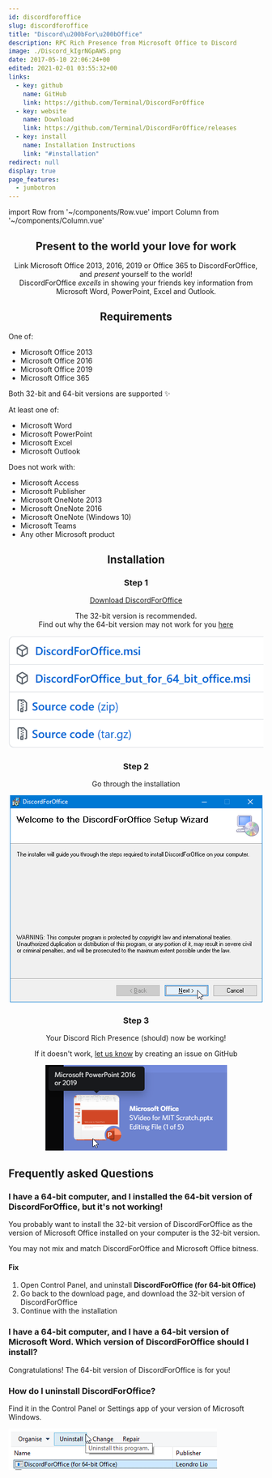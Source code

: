 ```yaml
---
id: discordforoffice
slug: discordforoffice
title: "Discord\u200bFor\u200bOffice"
description: RPC Rich Presence from Microsoft Office to Discord
image: ./Discord_kIgrNGpAWS.png
date: 2017-05-10 22:06:24+00
edited: 2021-02-01 03:55:32+00
links:
  - key: github
    name: GitHub
    link: https://github.com/Terminal/DiscordForOffice
  - key: website
    name: Download
    link: https://github.com/Terminal/DiscordForOffice/releases
  - key: install
    name: Installation Instructions
    link: "#installation"
redirect: null
display: true
page_features:
  - jumbotron
---
```


import Row from '~/components/Row.vue'
import Column from '~/components/Column.vue'

<center>

## Present to the world your love for work

Link Microsoft Office 2013, 2016, 2019 or Office 365 to DiscordForOffice, and _present_ yourself to the world!  
DiscordForOffice _excells_ in showing your friends key information from Microsoft Word, PowerPoint, Excel and Outlook.

## Requirements

</center>

<Row>
<Column>

One of:

- Microsoft Office 2013
- Microsoft Office 2016
- Microsoft Office 2019
- Microsoft Office 365

Both 32-bit and 64-bit versions are supported ✨

</Column>
<Column>

At least one of:

- Microsoft Word
- Microsoft PowerPoint
- Microsoft Excel
- Microsoft Outlook

</Column>
<Column>

Does not work with:

- Microsoft Access
- Microsoft Publisher
- Microsoft OneNote 2013
- Microsoft OneNote 2016
- Microsoft OneNote (Windows 10)
- Microsoft Teams
- Any other Microsoft product

</Column>
</Row>

<center>

## Installation

<Row>
<Column imager>

### Step 1

[Download DiscordForOffice](https://github.com/7coil/DiscordForOffice/releases)

The 32-bit version is recommended.  
Find out why the 64-bit version may not work for you [here](#i-have-a-64-bit-computer-and-i-installed-the-64-bit-version-of-discordforoffice-but-its-not-working)

[![](./firefox_aEyrIdQgfe.png)](https://github.com/7coil/DiscordForOffice/releases)

</Column>
<Column imager>

### Step 2

Go through the installation

![](./msiexec_2okURQIurf.png)

</Column>
<Column imager>

### Step 3

Your Discord Rich Presence (should) now be working!

If it doesn't work, [let us know](https://github.com/7coil/DiscordForOffice/issues/new) by creating an issue on GitHub

![](./Discord_rMJvB9M0G3.png)

</Column>

</Row>

</center>

## Frequently asked Questions

### I have a 64-bit computer, and I installed the 64-bit version of DiscordForOffice, but it's not working!

You probably want to install the 32-bit version of DiscordForOffice as the version of Microsoft Office installed on your computer is the 32-bit version.

You may not mix and match DiscordForOffice and Microsoft Office bitness.

#### Fix

1. Open Control Panel, and uninstall **DiscordForOffice (for 64-bit Office)**
2. Go back to the download page, and download the 32-bit version of DiscordForOffice
3. Continue with the installation

### I have a 64-bit computer, and I have a 64-bit version of Microsoft Word. Which version of DiscordForOffice should I install?

Congratulations!
The 64-bit version of DiscordForOffice is for you!

### How do I uninstall DiscordForOffice?

Find it in the Control Panel or Settings app of your version of Microsoft Windows.

![](./explorer_d2az9N6qMk.png)
